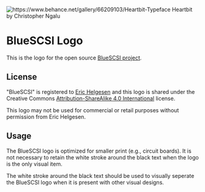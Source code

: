 ![https://www.behance.net/gallery/66209103/Heartbit-Typeface Heartbit by Christopher Ngalu](https://raw.githubusercontent.com/Stephen-Arsenault/BlueSCSI-Logo/main/BlueSCSI-HiRes.png)

# BlueSCSI Logo
This is the logo for the open source [BlueSCSI project](https://github.com/erichelgeson/BlueSCSI). 



## License
"BlueSCSI" is registered to [Eric Helgesen](https://github.com/erichelgeson) and this logo is shared under the Creative Commons [Attribution-ShareAlike 4.0 International](https://creativecommons.org/licenses/by-sa/4.0/) license.

This logo may not be used for commercial or retail purposes without permission from Eric Helgesen.

## Usage
The BlueSCSI logo is optimized for smaller print (e.g., circuit boards). It is not necessary to retain the white stroke around the black text when the logo is the only visual item.

The white stroke around the black text should be used to visually seperate the BlueSCSI logo when it is present with other visual designs.
